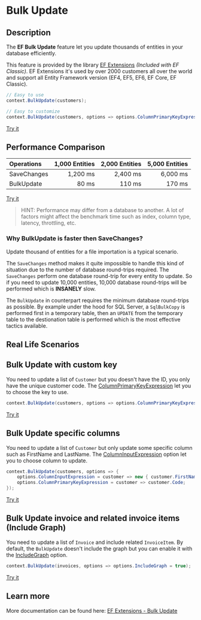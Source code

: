 # Bulk Update

## Description
The **EF Bulk Update** feature let you update thousands of entities in your database efficiently.

This feature is provided by the library [EF Extensions](https://entityframework-extensions.net/bulk-update) _(Included with EF Classic)_. EF Extensions it's used by over 2000 customers all over the world and support all Entity Framework version (EF4, EF5, EF6, EF Core, EF Classic).

```csharp
// Easy to use
context.BulkUpdate(customers);

// Easy to customize
context.BulkUpdate(customers, options => options.ColumnPrimaryKeyExpression = customer => customer.Code);
```
[Try it](https://dotnetfiddle.net/WYxuyf)

## Performance Comparison

| Operations      | 1,000 Entities | 2,000 Entities | 5,000 Entities |
| :-------------- | -------------: | -------------: | -------------: |
| SaveChanges     | 1,200 ms       | 2,400 ms       | 6,000 ms       |
| BulkUpdate      | 80 ms          | 110 ms         | 170 ms         |

[Try it](https://dotnetfiddle.net/RAuYhO)

> HINT: Performance may differ from a database to another. A lot of factors might affect the benchmark time such as index, column type, latency, throttling, etc.

### Why BulkUpdate is faster then SaveChanges?
Update thousand of entities for a file importation is a typical scenario.

The `SaveChanges` method makes it quite impossible to handle this kind of situation due to the number of database round-trips required. The `SaveChanges` perform one database round-trip for every entity to update. So if you need to update 10,000 entities, 10,000 database round-trips will be performed which is **INSANELY** slow.

The `BulkUpdate` in counterpart requires the minimum database round-trips as possible. By example under the hood for SQL Server, a `SqlBulkCopy` is performed first in a temporary table, then an `UPDATE` from the temporary table to the destionation table is performed which is the most effective tactics available.

## Real Life Scenarios

## Bulk Update with custom key
You need to update a list of `Customer` but you doesn't have the ID, you only have the unique customer code. The [ColumnPrimaryKeyExpression](https://entityframework-extensions.net/column#column-primary-key) let you to choose the key to use.

```csharp
context.BulkUpdate(customers, options => options.ColumnPrimaryKeyExpression = customer => customer.Code);
```
[Try it](https://dotnetfiddle.net/dMGZcV)

## Bulk Update specific columns
You need to update a list of `Customer` but only update some specific column such as FirstName and LastName. The [ColumnInputExpression](https://entityframework-extensions.net/column#column-input) option let you to choose column to update.

```csharp
context.BulkUpdate(customers, options => { 
	options.ColumnInputExpression = customer => new { customer.FirstName, customer.LastName };
	options.ColumnPrimaryKeyExpression = customer => customer.Code;
});
```
[Try it](https://dotnetfiddle.net/WBgGqx)

## Bulk Update invoice and related invoice items (Include Graph)
You need to update a list of `Invoice` and include related `InvoiceItem`. By default, the `BulkUpdate` doesn't include the graph but you can enable it with the [IncludeGraph](https://entityframework-extensions.net/include-graph) option.

```csharp
context.BulkUpdate(invoices, options => options.IncludeGraph = true);
```
[Try it](https://dotnetfiddle.net/ljXay5)

## Learn more

More documentation can be found here: [EF Extensions - Bulk Update](https://entityframework-extensions.net/bulk-update)
